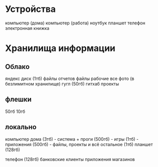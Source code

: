 # Устройства
компьютер (дома)
компьютер (работа)
ноутбук
планшет
телефон
электронная книжка
# Хранилища информации
## Облако
яндекс диск (1тб)
	файлы отчетов
	файлы рабочие
	все фото (в безлимитном хранилище)
гугл (50гб)
гитхаб
	проекты
## флешки
50гб
10гб
## локально 
компьютер дома (3тб)
	- система + проги (500гб)
	- игры (1тб)
	- приложения (500гб)
	- файлы, проекты и всё остальное (1тб)
планшет (128гб)
	
телефон (128гб)
	банковские клиенты
	приложения магазинов